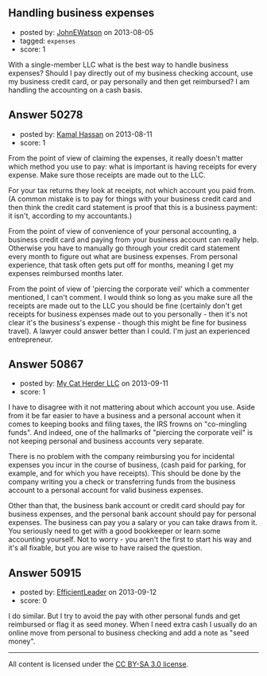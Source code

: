 ## Handling business expenses

- posted by: [JohnEWatson](https://stackexchange.com/users/-1/27305-johnewatson) on 2013-08-05
- tagged: `expenses`
- score: 1

With a single-member LLC what is the best way to handle business expenses?  Should I pay directly out of my business checking account, use my business credit card, or pay personally and then get reimbursed? I am handling the accounting on a cash basis.


## Answer 50278

- posted by: [Kamal Hassan](https://stackexchange.com/users/-1/27332-kamal-hassan) on 2013-08-11
- score: 1

From the point of view of claiming the expenses, it really doesn't matter which method you use to pay: what is important is having receipts for every expense. Make sure those receipts are made out to the LLC. 

For your tax returns they look at receipts, not which account you paid from. (A common mistake is to pay for things with your business credit card and then think the credit card statement is proof that this is a business payment: it isn't, according to my accountants.)

From the point of view of convenience of your personal accounting, a business credit card and paying from your business account can really help. Otherwise you have to manually go through your credit card statement every month to figure out what are business expenses. From personal experience, that task often gets put off for months, meaning I get my expenses reimbursed months later.

From the point of view of 'piercing the corporate veil' which a commenter mentioned, I can't comment. I would think so long as you make sure all the receipts are made out to the LLC you should be fine (certainly don't get receipts for business expenses made out to you personally - then it's not clear it's the business's expense - though this might be fine for business travel). A lawyer could answer better than I could. I'm just an experienced entrepreneur.


## Answer 50867

- posted by: [My Cat Herder LLC](https://stackexchange.com/users/-1/27810-my-cat-herder-llc) on 2013-09-11
- score: 1

I have to disagree with it not mattering about which account you use.  Aside from it be far easier to have a business and a personal account when it comes to keeping books and filing taxes, the IRS frowns on "co-mingling funds".  And indeed, one of the hallmarks of "piercing the corporate veil" is not keeping personal and business accounts very separate.  

There is no problem with the company reimbursing you for incidental expenses you incur in the course of business, (cash paid for parking, for example, and for which you have receipts).  This should be done by the company writing you a check or transferring funds from the business account to a personal account for valid business expenses.  

Other than that, the business bank account or credit card should pay for business expenses, and the personal bank account should pay for personal expenses.  The business can pay you a salary or you can take draws from it.  You seriously need to get with a good bookkeeper or learn some accounting yourself.  Not to worry - you aren't the first to start his way and it's all fixable, but you are wise to have raised the question. 


## Answer 50915

- posted by: [EfficientLeader](https://stackexchange.com/users/-1/27825-efficientleader) on 2013-09-12
- score: 0

I do similar.  But I try to avoid the pay with other personal funds and get reimbursed or flag it as seed money.  When I need extra cash I usually do an online move from personal to business checking and add a note as "seed money".



---

All content is licensed under the [CC BY-SA 3.0 license](https://creativecommons.org/licenses/by-sa/3.0/).
